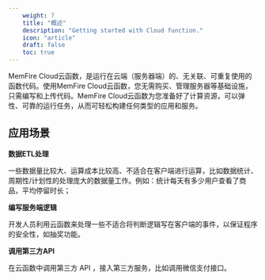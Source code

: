 ```yaml
---
    weight: 7
    title: "概述"
    description: "Getting started with Cloud function."
    icon: "article"
    draft: false
    toc: true
---
```



MemFire Cloud云函数，是运行在云端（服务器端）的、无关联、可重复使用的函数代码。使用MemFire Cloud云函数，您无需购买、管理服务器等基础设施，只需编写和上传代码。MemFire Cloud云函数为您准备好了计算资源，可以弹性、可靠的运行任务，从而可轻松构建任何类型的应用和服务。

## 应用场景

**数据ETL处理**

一些数据量比较大、运算成本比较高、不适合在客户端进行运算，比如数据统计、周期性/计划性的处理庞大的数据量工作。例如：统计每天有多少用户查看了商品，平均停留时长；

**编写服务端逻辑**

开发人员利用云函数来处理一些不适合将判断逻辑写在客户端的事件，以保证程序的安全性，如抽奖功能。

**调用第三方API**

在云函数中调用第三方 API ，接入第三方服务，比如调用微信支付接口。


